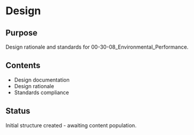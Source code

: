 # Design

## Purpose
Design rationale and standards for 00-30-08_Environmental_Performance.

## Contents
- Design documentation
- Design rationale
- Standards compliance

## Status
Initial structure created - awaiting content population.
